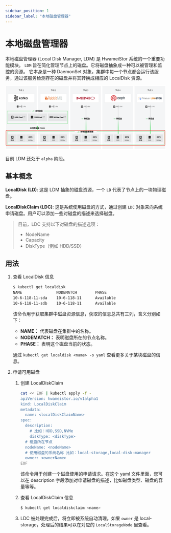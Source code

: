 ```yaml
---
sidebar_position: 1
sidebar_label: "本地磁盘管理器"
---
```


# 本地磁盘管理器

本地磁盘管理器 (Local Disk Manager, LDM) 是 HwameiStor 系统的一个重要功能模块。
`LDM` 旨在简化管理节点上的磁盘。它将磁盘抽象成一种可以被管理和监控的资源。
它本身是一种 DaemonSet 对象，集群中每一个节点都会运行该服务，通过该服务检测存在的磁盘并将其转换成相应的 LocalDisk 资源。

![LDM 架构图](../img/ldm.png)

目前 LDM 还处于 `alpha` 阶段。

## 基本概念

**LocalDisk (LD)**: 这是 LDM 抽象的磁盘资源，一个 `LD` 代表了节点上的一块物理磁盘。

**LocalDiskClaim (LDC)**: 这是系统使用磁盘的方式，通过创建 `LDC` 对象来向系统申请磁盘。用户可以添加一些对磁盘的描述来选择磁盘。

> 目前，LDC 支持以下对磁盘的描述选项：
>
> - NodeName
> - Capacity
> - DiskType（例如 HDD/SSD）

## 用法

1. 查看 LocalDisk 信息

    ```bash
    $ kubectl get localdisk
    NAME               NODEMATCH        PHASE
    10-6-118-11-sda    10-6-118-11      Available
    10-6-118-11-sdb    10-6-118-11      Available
    ```

    该命令用于获取集群中磁盘资源信息，获取的信息总共有三列，含义分别如下：

    - **NAME：** 代表磁盘在集群中的名称。
    - **NODEMATCH：** 表明磁盘所在的节点名称。
    - **PHASE：** 表明这个磁盘当前的状态。

    通过 `kubectl get localdisk <name> -o yaml` 查看更多关于某块磁盘的信息。

2. 申请可用磁盘

    1. 创建 LocalDiskClaim

        ```bash
        cat << EOF | kubectl apply -f -
        apiVersion: hwameistor.io/v1alpha1
        kind: LocalDiskClaim
        metadata:
          name: <localDiskClaimName>
        spec:
          description:
            # 比如：HDD,SSD,NVMe
            diskType: <diskType>
          # 磁盘所在节点
          nodeName: <nodeName>
          # 使用磁盘的系统名称 比如：local-storage,local-disk-manager
          owner: <ownerName>
        EOF
        ```

        该命令用于创建一个磁盘使用的申请请求。在这个 yaml 文件里面，您可以在 description 字段添加对申请磁盘的描述，比如磁盘类型、磁盘的容量等等。

    2. 查看 LocalDiskClaim 信息

        ```bash
        $ kubectl get localdiskclaim <name>
        ```

    3. LDC 被处理完成后，将立即被系统自动清理。如果 `owner` 是 local-storage，处理后的结果可以在对应的 `LocalStorageNode` 里查看。
